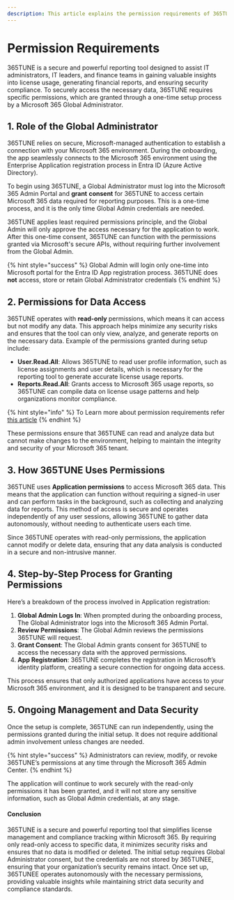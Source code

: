 ```yaml
---
description: This article explains the permission requirements of 365TUNE.
---
```


# Permission Requirements

365TUNE is a secure and powerful reporting tool designed to assist IT administrators, IT leaders, and finance teams in gaining valuable insights into license usage, generating financial reports, and ensuring security compliance. To securely access the necessary data, 365TUNE requires specific permissions, which are granted through a one-time setup process by a Microsoft 365 Global Administrator.

## 1. Role of the Global Administrator

365TUNE relies on secure, Microsoft-managed authentication to establish a connection with your Microsoft 365 environment. During the onboarding, the app seamlessly connects to the Microsoft 365 environment using the Enterprise Application registration process in Entra ID (Azure Active Directory).

To begin using 365TUNE, a Global Administrator must log into the Microsoft 365 Admin Portal and **grant** **consent** for 365TUNE to access certain Microsoft 365 data required for reporting purposes. This is a one-time process, and it is the only time Global Admin credentials are needed.

365TUNE applies least required permissions principle, and the Global Admin will only approve the access necessary for the application to work. After this one-time consent, 365TUNE can function with the permissions granted via Microsoft's secure APIs, without requiring further involvement from the Global Admin.

{% hint style="success" %}
Global Admin will login only one-time into Microsoft portal for the Entra ID App registration process. 365TUNE does **not** access, store or retain Global Administrator credentials
{% endhint %}

## 2. Permissions for Data Access

365TUNE operates with **read-only** permissions, which means it can access but not modify any data. This approach helps minimize any security risks and ensures that the tool can only view, analyze, and generate reports on the necessary data. Example of the permissions granted during setup include:

* **User.Read.All**: Allows 365TUNE to read user profile information, such as license assignments and user details, which is necessary for the reporting tool to generate accurate license usage reports.
* **Reports.Read.All**: Grants access to Microsoft 365 usage reports, so 365TUNE can compile data on license usage patterns and help organizations monitor compliance.

{% hint style="info" %}
To Learn more about permission requirements refer [this article](permissions-explained.md)
{% endhint %}

These permissions ensure that 365TUNE can read and analyze data but cannot make changes to the environment, helping to maintain the integrity and security of your Microsoft 365 tenant.

## 3. How 365TUNE Uses Permissions

365TUNE uses **Application permissions** to access Microsoft 365 data. This means that the application can function without requiring a signed-in user and can perform tasks in the background, such as collecting and analyzing data for reports. This method of access is secure and operates independently of any user sessions, allowing 365TUNE to gather data autonomously, without needing to authenticate users each time.

Since 365TUNE operates with read-only permissions, the application cannot modify or delete data, ensuring that any data analysis is conducted in a secure and non-intrusive manner.

## 4. Step-by-Step Process for Granting Permissions

Here’s a breakdown of the process involved in Application registration:

1. **Global Admin Logs In**: When prompted during the onboarding process, The Global Administrator logs into the Microsoft 365 Admin Portal.
2. **Review Permissions**: The Global Admin reviews the permissions 365TUNE will request.
3. **Grant Consent**: The Global Admin grants consent for 365TUNE to access the necessary data with the approved permissions.
4. **App Registration**: 365TUNE completes the registration in Microsoft’s identity platform, creating a secure connection for ongoing data access.

This process ensures that only authorized applications have access to your Microsoft 365 environment, and it is designed to be transparent and secure.

## 5. Ongoing Management and Data Security

Once the setup is complete, 365TUNE can run independently, using the permissions granted during the initial setup. It does not require additional admin involvement unless changes are needed.

{% hint style="success" %}
Administrators can review, modify, or revoke 365TUNE’s permissions at any time through the Microsoft 365 Admin Center.
{% endhint %}

The application will continue to work securely with the read-only permissions it has been granted, and it will not store any sensitive information, such as Global Admin credentials, at any stage.

#### Conclusion

365TUNE is a secure and powerful reporting tool that simplifies license management and compliance tracking within Microsoft 365. By requiring only read-only access to specific data, it minimizes security risks and ensures that no data is modified or deleted. The initial setup requires Global Administrator consent, but the credentials are not stored by 365TUNEE, ensuring that your organization’s security remains intact. Once set up, 365TUNEE operates autonomously with the necessary permissions, providing valuable insights while maintaining strict data security and compliance standards.
